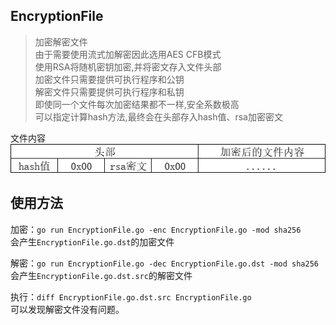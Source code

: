 ## EncryptionFile
> 加密解密文件  
> 由于需要使用流式加解密因此选用AES CFB模式  
> 使用RSA将随机密钥加密,并将密文存入文件头部  
> 加密文件只需要提供可执行程序和公钥  
> 解密文件只需要提供可执行程序和私钥  
> 即使同一个文件每次加密结果都不一样,安全系数极高  
> 可以指定计算hash方法,最终会在头部存入hash值、rsa加密密文  

文件内容  
![](details.png)

## 使用方法
加密：`go run EncryptionFile.go -enc EncryptionFile.go -mod sha256`  
会产生`EncryptionFile.go.dst`的加密文件  

解密：`go run EncryptionFile.go -dec EncryptionFile.go.dst -mod sha256`  
会产生`EncryptionFile.go.dst.src`的解密文件  

执行：`diff EncryptionFile.go.dst.src EncryptionFile.go`  
可以发现解密文件没有问题。
